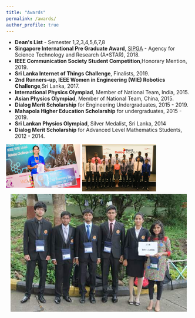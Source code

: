 ```yaml
---
title: "Awards"
permalink: /awards/
author_profile: true
---
```


* **Dean's List** - Semester 1,2,3,4,5,6,7,8
* **Singapore International Pre Graduate Award**, [SIPGA](https://www.a-star.edu.sg/Scholarships/for-undergraduate-studies/singapore-international-pre-graduate-award-(sipga)) - Agency for Science Technology and Research (A\*STAR), 2018.
* **IEEE Communication Society Student Competition**,Honorary Mention, 2019.
* **Sri Lanka Internet of Things Challenge**, Finalists, 2019.
* **2nd Runners-up, IEEE Women in Engineering (WIE) Robotics Challenge**,Sri Lanka, 2017.
* **International Physics Olympiad**, Member of National Team, India, 2015.
* **Asian Physics Olympiad**, Member of National Team, China, 2015.
* **Dialog Merit Scholarship** for Engineering Undergraduates, 2015 - 2019.
* **Mahapola Higher Education Scholarship** for undergraduates, 2015 - 2019.
* **Sri Lankan Physics Olympiad**, Silver Medalist, Sri Lanka, 2014
* **Dialog Merit Scholarship** for Advanced Level Mathematics Students, 2012 - 2014.


 

<img src="/images/WIE.jpg" style="float: left; width: 40%; margin-right: 1%; margin-bottom: 0.5em;">
<img src="/images/Dialog1.jpg" style="float: left; width: 40%; margin-right: 1%; margin-bottom: 0.5em;">

<p style="clear: both;">

<p style="text-align:center;"><img src="/images/Olympiad.jpg" alt="Logo"></p>